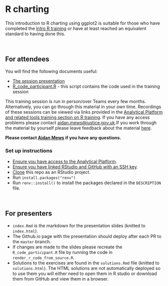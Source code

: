 # R charting

This introduction to R charting using ggplot2 is suitable for those who have completed the 
[Intro R training](https://github.com/moj-analytical-services/IntroRTraining) or have at least 
reached an equivalent standard to having done this.  

<br>

## For attendees

You will find the following documents useful:

* [The session presentation](https://moj-analytical-services.github.io/ggplotTraining/)   
* [R_code_participant.R](R_code_participant.R) - this script contains the code used in the training session  
  
This training session is run in person/over Teams every few months. Alternatively, you can go 
through this material in your own time. Recordings of these sessions can be viewed via links 
provided in the [Analytical Platform and related tools training section on R training](https://moj-analytical-services.github.io/ap-tools-training/ITG.html#r-training). If you 
have any access problems please contact <aidan.mews@justice.gov.uk>.If you work 
through the material by yourself please leave feedback about the material 
[here](https://airtable.com/shr9u2OJB2pW8Y0Af).  

**Please contact [Aidan Mews](aidan.mews@justice.gov.uk) if you have any questions.**

### Set up instructions
* [Ensure you have access to the Analytical Platform](https://user-guidance.analytical-platform.service.justice.gov.uk/get-started.html#quickstart-guide).
* [Ensure you have linked RStudio and GitHub with an SSH key](https://user-guidance.analytical-platform.service.justice.gov.uk/github/set-up-github.html).
* [Clone](https://user-guidance.analytical-platform.service.justice.gov.uk/github/rstudio-git.html#work-with-git-in-rstudio) this repo as an RStudio project.
* Run `install.packages("renv")`
* Run `renv::install()` to install the packages declared in the `DESCRIPTION` file.

<br>

## For presenters

* `index.Rmd` is the markdown for the presentation slides (knitted to `index.html`).
* The Github.io page with the presentation should deploy after each PR to the `master` branch.
* If changes are made to the slides please recreate the `R_code_participant.R` file by running the 
code in `render_r_code_from_source.R`.
* Solutions to the exercises are found in the `solutions.Rmd` file (knitted to `solutions.html`). 
The HTML solutions are not automatically deployed so to use them you will either need to open them
in R studio or download them from GitHub and view them in a browser.
